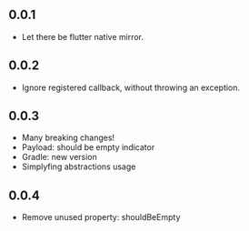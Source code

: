## 0.0.1

* Let there be flutter native mirror.

## 0.0.2

* Ignore registered callback, without throwing an exception.

## 0.0.3

* Many breaking changes!
* Payload: should be empty indicator
* Gradle: new version
* Simplyfing abstractions usage

## 0.0.4

* Remove unused property: shouldBeEmpty